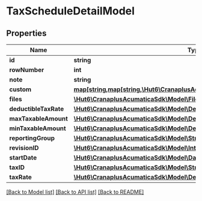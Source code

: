 # TaxScheduleDetailModel

## Properties
Name | Type | Description | Notes
------------ | ------------- | ------------- | -------------
**id** | **string** |  | [optional] 
**rowNumber** | **int** |  | [optional] 
**note** | **string** |  | [optional] 
**custom** | [**map[string,map[string,\Hut6\CranaplusAcumaticaSdk\Model\CustomFieldModel]]**](map.md) |  | [optional] 
**files** | [**\Hut6\CranaplusAcumaticaSdk\Model\FileLinkModel[]**](FileLinkModel.md) |  | [optional] 
**deductibleTaxRate** | [**\Hut6\CranaplusAcumaticaSdk\Model\DecimalValueModel**](DecimalValueModel.md) |  | [optional] 
**maxTaxableAmount** | [**\Hut6\CranaplusAcumaticaSdk\Model\DecimalValueModel**](DecimalValueModel.md) |  | [optional] 
**minTaxableAmount** | [**\Hut6\CranaplusAcumaticaSdk\Model\DecimalValueModel**](DecimalValueModel.md) |  | [optional] 
**reportingGroup** | [**\Hut6\CranaplusAcumaticaSdk\Model\StringValueModel**](StringValueModel.md) |  | [optional] 
**revisionID** | [**\Hut6\CranaplusAcumaticaSdk\Model\IntValueModel**](IntValueModel.md) |  | [optional] 
**startDate** | [**\Hut6\CranaplusAcumaticaSdk\Model\DateTimeValueModel**](DateTimeValueModel.md) |  | [optional] 
**taxID** | [**\Hut6\CranaplusAcumaticaSdk\Model\StringValueModel**](StringValueModel.md) |  | [optional] 
**taxRate** | [**\Hut6\CranaplusAcumaticaSdk\Model\DecimalValueModel**](DecimalValueModel.md) |  | [optional] 

[[Back to Model list]](../README.md#documentation-for-models) [[Back to API list]](../README.md#documentation-for-api-endpoints) [[Back to README]](../README.md)


